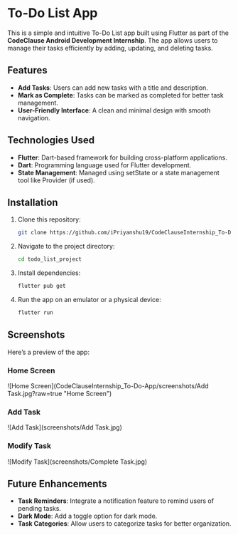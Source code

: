 # To-Do List App

This is a simple and intuitive To-Do List app built using Flutter as part of the **CodeClause Android Development Internship**. The app allows users to manage their tasks efficiently by adding, updating, and deleting tasks.

## Features

- **Add Tasks**: Users can add new tasks with a title and description.
- **Mark as Complete**: Tasks can be marked as completed for better task management.
- **User-Friendly Interface**: A clean and minimal design with smooth navigation.

## Technologies Used

- **Flutter**: Dart-based framework for building cross-platform applications.
- **Dart**: Programming language used for Flutter development.
- **State Management**: Managed using setState or a state management tool like Provider (if used).

## Installation

1. Clone this repository:
   ```bash
   git clone https://github.com/iPriyanshu19/CodeClauseInternship_To-Do-App.git

   ```
2. Navigate to the project directory:
   ```bash
   cd todo_list_project
   ```
3. Install dependencies:
   ```bash
   flutter pub get
   ```
4. Run the app on an emulator or a physical device:
   ```bash
   flutter run
   ```

## Screenshots

Here’s a preview of the app:

### Home Screen

![Home Screen](CodeClauseInternship_To-Do-App/screenshots/Add Task.jpg?raw=true "Home Screen")

### Add Task

![Add Task](screenshots/Add Task.jpg)

### Modify Task

![Modify Task](screenshots/Complete Task.jpg)

## Future Enhancements

- **Task Reminders**: Integrate a notification feature to remind users of pending tasks.
- **Dark Mode**: Add a toggle option for dark mode.
- **Task Categories**: Allow users to categorize tasks for better organization.
